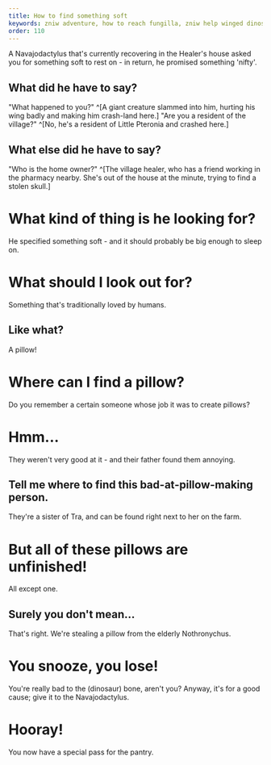 ```yaml
---
title: How to find something soft
keywords: zniw adventure, how to reach fungilla, zniw help winged dinosaur, zniw soft
order: 110
---
```


A Navajodactylus that's currently recovering in the Healer's house asked you for something soft to rest on - in return, he promised something 'nifty'.

## What did he have to say?
"What happened to you?" ^[A giant creature slammed into him, hurting his wing badly and making him crash-land here.]
"Are you a resident of the village?" ^[No, he's a resident of Little Pteronia and crashed here.]

## What else did he have to say?
"Who is the home owner?" ^[The village healer, who has a friend working in the pharmacy nearby. She's out of the house at the minute, trying to find a stolen skull.]

# What kind of thing is he looking for?
He specified something soft - and it should probably be big enough to sleep on.

# What should I look out for?
Something that's traditionally loved by humans.

## Like what? 
A pillow!

# Where can I find a pillow?
Do you remember a certain someone whose job it was to create pillows?

# Hmm...
They weren't very good at it - and their father found them annoying.

## Tell me where to find this bad-at-pillow-making person.
They're a sister of Tra, and can be found right next to her on the farm.

# But all of these pillows are unfinished!
All except one.

## Surely you don't mean...
That's right. We're stealing a pillow from the elderly Nothronychus.

# You snooze, you lose!
You're really bad to the (dinosaur) bone, aren't you? Anyway, it's for a good cause; give it to the Navajodactylus.

# Hooray!
You now have a special pass for the pantry.